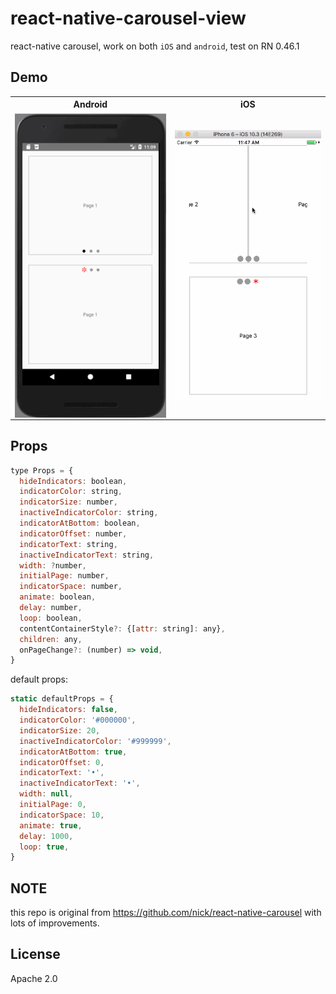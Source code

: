 # react-native-carousel-view

react-native carousel, work on both `iOS` and `android`, test on RN 0.46.1

## Demo
<table>
  <tr>
    <th>
      Android
    </th>
    <th>
      iOS
    </th>
  </tr>
  <tr>
    <td>
      <img src="./example/android.gif" width="300" style="float: left;">
    </td>
    <td>
      <img src="./example/ios.gif" width="300" style="float: left;">
    </td>
  <tr>
</table>

## Props

```js
type Props = {
  hideIndicators: boolean,
  indicatorColor: string,
  indicatorSize: number,
  inactiveIndicatorColor: string,
  indicatorAtBottom: boolean,
  indicatorOffset: number,
  indicatorText: string,
  inactiveIndicatorText: string,
  width: ?number,
  initialPage: number,
  indicatorSpace: number,
  animate: boolean,
  delay: number,
  loop: boolean,
  contentContainerStyle?: {[attr: string]: any},
  children: any,
  onPageChange?: (number) => void,
}
```

default props:

```js
static defaultProps = {
  hideIndicators: false,
  indicatorColor: '#000000',
  indicatorSize: 20,
  inactiveIndicatorColor: '#999999',
  indicatorAtBottom: true,
  indicatorOffset: 0,
  indicatorText: '•',
  inactiveIndicatorText: '•',
  width: null,
  initialPage: 0,
  indicatorSpace: 10,
  animate: true,
  delay: 1000,
  loop: true,
}
```

## NOTE

this repo is original from https://github.com/nick/react-native-carousel with lots of improvements.

## License

Apache 2.0